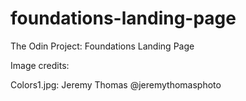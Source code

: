 # foundations-landing-page
The Odin Project: Foundations Landing Page

Image credits:

Colors1.jpg: Jeremy Thomas @jeremythomasphoto